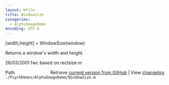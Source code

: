 ```yaml
---
layout: mfile
title: WindowSize
categories:
  - AlphaImageDemo
encoding: UTF-8
---
```


\[width,height\] = WindowSize\(window\)

Returns a window's width and height.

26/03/2001 fwc based on rectsize.m


<div class="code_header" style="text-align:right;">
  <span style="float:left;">Path&nbsp;&nbsp;</span> <span class="counter">Retrieve <a href=
  "https://raw.github.com/Psychtoolbox-3/Psychtoolbox-3/beta/./PsychDemos/AlphaImageDemo/WindowSize.m">current version from GitHub</a> | View <a href=
  "https://github.com/Psychtoolbox-3/Psychtoolbox-3/commits/beta/./PsychDemos/AlphaImageDemo/WindowSize.m">changelog</a></span>
</div>
<div class="code">
  <code>./PsychDemos/AlphaImageDemo/WindowSize.m</code>
</div>
